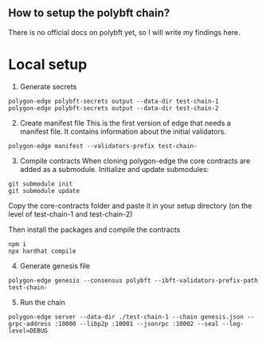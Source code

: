 ## How to setup the polybft chain?

There is no official docs on polybft yet, so I will write my findings here.

# Local setup

1. Generate secrets

```
polygon-edge polybft-secrets output --data-dir test-chain-1
polygon-edge polybft-secrets output --data-dir test-chain-2

```

2. Create manifest file
   This is the first version of edge that needs a manifest file. It contains information about the initial validators.

```
polygon-edge manifest --validators-prefix test-chain-
```

3. Compile contracts
   When cloning polygon-edge the core contracts are added as a submodule. Initialize and update submodules:

```
git submodule init
git submodule update
```

Copy the core-contracts folder and paste it in your setup directory (on the level of test-chain-1 and test-chain-2)

Then install the packages and compile the contracts

```
npm i
npx hardhat compile
```

4. Generate genesis file

```
polygon-edge genesis --consensus polybft --ibft-validators-prefix-path test-chain-
```

5. Run the chain

```
polygon-edge server --data-dir ./test-chain-1 --chain genesis.json --grpc-address :10000 --libp2p :10001 --jsonrpc :10002 --seal --log-level=DEBUG
```
